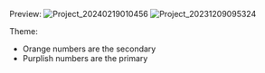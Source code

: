 Preview:
![Project_20240219010456](https://github.com/Hosvile/InfiniX/assets/100496294/6521241a-c0a2-4efe-994f-050125bc5384)
![Project_20231209095324](https://github.com/Hosvile/InfiniX/assets/100496294/2b2c5d39-d767-48a8-96dc-9c46efc98f86)

Theme:
 - Orange numbers are the secondary
 - Purplish numbers are the primary
